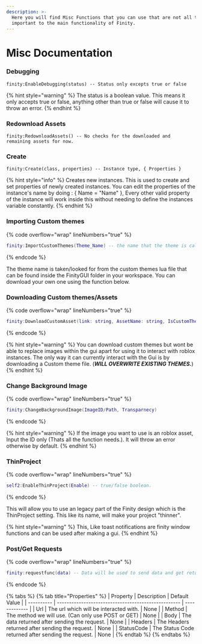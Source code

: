 ```yaml
---
description: >-
  Here you will find Misc Functions that you can use that are not all that
  important to the main functionality of Finity.
---
```


# Misc Documentation

### Debugging

```etlua
finity:EnableDebugging(status) -- Status only excepts true or false
```

{% hint style="warning" %}
The status is a boolean value. This means it only accepts true or false, anything other than true or false will cause it to throw an error.
{% endhint %}

### Redownload Assets

```etlua
finity:RedownloadAssets() -- No checks for the downloaded and remaining assets for now.
```

### Create

```etlua
finity:Create(class, properties) -- Instance type, { Properties }
```

{% hint style="info" %}
Creates new instances. This is used to create and set properties of newly created instances. You can edit the properties of the instance's name by doing : { Name = "Name" }, Every other valid property of the instance will work inside this without needing to define the instances variable constantly.
{% endhint %}

### Importing Custom themes

{% code overflow="wrap" lineNumbers="true" %}
```lua
finity:ImportCustomThemes(Theme_Name) -- the name that the theme is called.
```
{% endcode %}

The theme name is taken/looked for from the custom themes lua file that can be found inside the FinityGUI folder in your workspace. You can download your own one using the function below.

### Downloading Custom themes/Assets

{% code overflow="wrap" lineNumbers="true" %}
```lua
finity:DownloadCustomAsset(link: string, AssetName: string, IsCustomThemeFile: boolean)
```
{% endcode %}

{% hint style="warning" %}
You can download custom themes but wont be able to replace images within the gui apart for using it to interact with roblox instances. The only way it can currently interact with the Gui is by downloading a Custom theme file. (_**WILL OVERWRITE EXISTING THEMES.**_)
{% endhint %}

### Change Background Image

{% code overflow="wrap" lineNumbers="true" %}
```lua
finity:ChangeBackgroundImage(ImageID/Path, Transparnecy)
```
{% endcode %}

{% hint style="warning" %}
If the image you want to use is an roblox asset, Input the ID only (Thats all the function needs.). It will throw an error otherwise by default.
{% endhint %}

### ThinProject

{% code overflow="wrap" lineNumbers="true" %}
```lua
self2:EnableThinProject(Enable) -- true/false boolean.
```
{% endcode %}

This will allow you to use an legacy part of the Finity design which is the ThinProject setting. This like its name, will make your project "thinner".

{% hint style="warning" %}
This, Like toast notifications are finity window functions and can be used after making a gui.
{% endhint %}

### Post/Get Requests

{% code overflow="wrap" lineNumbers="true" %}
```lua
finity:requestfunc(data) -- Data will be used to send data and get returned data. It is a table so you will need to make a table then parse the needed arguments to use it. Refer to our Example's for a demo: https://github.com/LocalSmail/Finity/tree/main/Examples
```
{% endcode %}

{% tabs %}
{% tab title="Properties" %}
| Property   | Description                                         | Default Value |
| ---------- | --------------------------------------------------- | ------------- |
| Url        | The url which will be interacted with.              | None          |
| Method     | The method we will use. (Can only use POST or GET)  | None          |
| Body       | The data returned after sending the request.        | None          |
| Headers    | The Headers returned after sending the request.     | None          |
| StatusCode | The Status Code returned after sending the request. | None          |
{% endtab %}
{% endtabs %}

